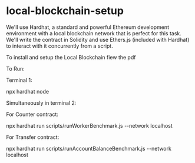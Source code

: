 # local-blockchain-setup
 We'll use Hardhat, a standard and powerful Ethereum development environment with a local blockchain network that is perfect for this task. We'll write the contract in Solidity and use Ethers.js (included with Hardhat) to interact with it concurrently from a script.

To install and setup the Local Blockchain fiew the pdf


To Run:


Terminal 1:

npx hardhat node

Simultaneously in terminal 2: 

For Counter contract:

npx hardhat run scripts/runWorkerBenchmark.js --network localhost

For Transfer contract:

npx hardhat run scripts/runAccountBalanceBenchmark.js --network localhost
